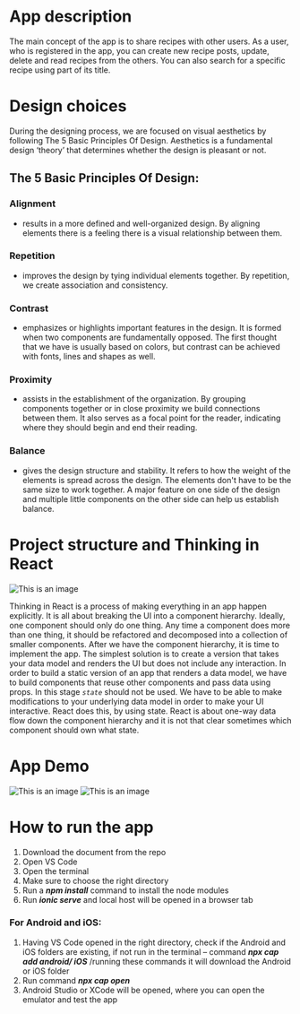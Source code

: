 # App description

The main concept of the app is to share recipes with other users. As a user, who is registered in the app, you can create new recipe posts, update, delete and read recipes from the others. You can also search for a specific recipe using part of its title.

# Design choices

During the designing process, we are focused on visual aesthetics by following The 5 Basic Principles Of Design. Aesthetics is a fundamental design ‘theory’ that determines whether the design is pleasant or not.

## The 5 Basic Principles Of Design:
### Alignment
- results in a more defined and well-organized design. By aligning elements there is a feeling there is a visual relationship between them.

### Repetition
- improves the design by tying individual elements together. By repetition, we create association and consistency.

### Contrast 
- emphasizes or highlights important features in the design. It is formed when two components are fundamentally opposed. The first thought that we have is usually based on colors, but contrast can be achieved with fonts, lines and shapes as well.

### Proximity 
- assists in the establishment of the organization. By grouping components together or in close proximity we build connections between them. It also serves as a focal point for the reader, indicating where they should begin and end their reading.

### Balance 
- gives the design structure and stability. It refers to how the weight of the elements is spread across the design. The elements don't have to be the same size to work together. A major feature on one side of the design and multiple little components on the other side can help us establish balance.


# Project structure and Thinking in React

![This is an image](https://i.ibb.co/hDsMyNn/275541653-466689091865132-984808091937270758-n.png)
 
Thinking in React is a process of making everything in an app happen explicitly. It is all about breaking the UI into a component hierarchy. Ideally, one component should only do one thing. Any time a component does more than one thing, it should be refactored and decomposed into a collection of smaller components.
After we have the component hierarchy, it is time to implement the app. The simplest solution is to create a version that takes your data model and renders the UI but does not include any interaction. In order to build a static version of an app that renders a data model, we have to build components that reuse other components and pass data using props. In this stage *`state`* should not be used.
We have to be able to make modifications to your underlying data model in order to make your UI interactive. React does this, by using state. React is about one-way data flow down the component hierarchy and it is not that clear sometimes which component should own what state.

# App Demo

![This is an image](https://i.ibb.co/m4dc1z6/1.png)
![This is an image](https://i.ibb.co/mXFr0JL/3.png)

# How to run the app 
1. Download the document from the repo
2. Open VS Code
3. Open the terminal
4. Make sure to choose the right directory
5. Run a **_npm install_** command to install the node modules
6. Run **_ionic serve_** and local host will be opened in a browser tab

### For Android and iOS:
1. Having VS Code opened in the right directory, check if the Android and iOS folders are existing, if not run in the terminal – command **_npx cap add android/ iOS_** /running these commands it will download the Android or iOS folder
2. Run command **_npx cap open_**
3. Android Studio or XCode will be opened, where you can open the emulator and test the app

